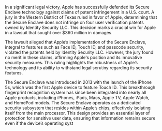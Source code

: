 In a significant legal victory, Apple has successfully defended its Secure Enclave technology against claims of patent infringement in a U.S. court. A jury in the Western District of Texas ruled in favor of Apple, determining that the Secure Enclave does not infringe on four user verification patents owned by Identity Security LLC. This decision marks a crucial win for Apple in a lawsuit that sought over $360 million in damages.

The lawsuit alleged that Apple’s implementation of the Secure Enclave, integral to features such as Face ID, Touch ID, and passcode security, violated the patents held by Identity Security LLC. However, the jury found no merit in these claims, affirming Apple's position and its innovative security measures. This ruling highlights the robustness of Apple’s technology and its ability to withstand legal scrutiny regarding its security features.

The Secure Enclave was introduced in 2013 with the launch of the iPhone 5s, which was the first Apple device to feature Touch ID. This breakthrough fingerprint recognition system has since been integrated into nearly all Apple products, including iPhones, iPads, Macs, Apple TV, Apple Watch, and HomePod models. The Secure Enclave operates as a dedicated security subsystem that resides within Apple’s chips, effectively isolating itself from the main processor. This design provides an essential layer of protection for sensitive user data, ensuring that information remains secure even if the device’s operating syst
